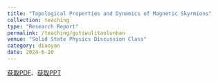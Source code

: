 ```yaml
---
title: "Topological Properties and Dynamics of Magnetic Skyrmions"
collection: teaching
type: "Research Report"
permalink: /teaching/gutiwulitaolunban
venue: "Solid State Physics Discussion Class"
category: diaoyan
date: 2024-6-10
---
```


[获取PDF](http://ShangrunLu666.github.io/files/固体物理讨论班课程论文.pdf)、[获取PPT](http://ShangrunLu666.github.io/files/固体物理讨论班课程PPT.pdf)
